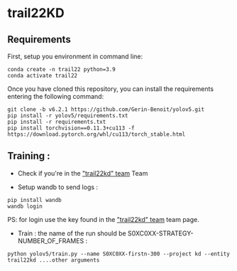 # trail22KD

## Requirements

First, setup you environment in command line:
```
conda create -n trail22 python=3.9
conda activate trail22
```

Once you have cloned this repository, you can install the requirements entering the following command:

```
git clone -b v6.2.1 https://github.com/Gerin-Benoit/yolov5.git
pip install -r yolov5/requirements.txt
pip install -r requirements.txt
pip install torchvision==0.11.3+cu113 -f https://download.pytorch.org/whl/cu113/torch_stable.html
```

## Training :

- Check if you're in the ["trail22kd" team](https://wandb.ai/trail22kd) Team

- Setup wandb to send logs :
```
pip install wandb
wandb login
```
PS: for login use the key found in the ["trail22kd" team](https://wandb.ai/trail22kd) team page.

- Train : the name of the run should be S0XC0XX-STRATEGY-NUMBER_OF_FRAMES :
```
python yolov5/train.py --name S0XC0XX-firstn-300 --project kd --entity trail22kd ....other arguments
```